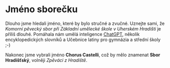 # Jméno sborečku

Dlouho jsme hledali jméno, které by bylo stručné a zvučné. 
Uznejte sami, že _Komorní pěvecký sbor při Základní umělecké škole v Uherském Hradišti_ je příliš dlouhé.
Pomáhala nám umělá inteligence [ChatGPT](chat_gpt.md), několik encyklopedických slovníků a Učebnice latiny pro gymnázia a střední školy ;-)

Nakonec jsme vybrali jméno **Chorus Castelli**, což by mělo znamenat **Sbor Hradišťský**, volněji _Zpěváci z Hradiště_.
